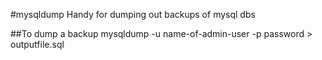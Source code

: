 #mysqldump
Handy for dumping out backups of mysql dbs

##To dump a backup
    mysqldump -u name-of-admin-user -p password > outputfile.sql
